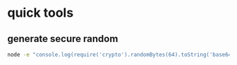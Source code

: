# quick tools

## generate secure random

```bash
node -e "console.log(require('crypto').randomBytes(64).toString('base64').replace(/\+/g, '_').replace(/\//g, '_').replace(/\=/g, '_'));"
```
